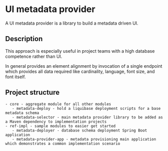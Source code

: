 # UI metadata provider
A UI metadata provider is a library to build a metadata driven UI.

## Description
This approach is especially useful in project teams with a high database competence rather than UI.

In general provides an element alignment by invocation of a single endpoint which provides all data required like 
cardinality, language, font size, and font itself.

## Project structure
```text
- core - aggregate module for all other modules
   - metadata-deploy - hold a liquibase deployment scripts for a base metadata schema
   - metadata-selector - main metadata provider library to be added as a Maven dependency to implementation projects
- ref-impl - sample modules to easier get started
   - metadata-deployer - database schema deployment Spring Boot application
   - metadata-provider-app - metadata provisioning main application which demonstrates a common implementation scenario
```